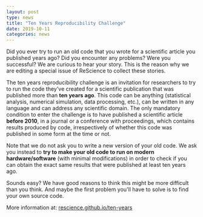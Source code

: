 ```yaml
---
layout: post
type: news
title: "Ten Years Reproducibility Challenge"
date: 2019-10-11
categories: news
---
```


Did you ever try to run an old code that you wrote for a scientific article you
published years ago? Did you encounter any problems? Were you successful?  We
are curious to hear your story. This is the reason why we are editing a special
issue of ReScience to collect these stories.

The ten years reproducibility challenge is an invitation for researchers to try
to run the code they've created for a scientific publication that was published
more than **ten years ago**. This code can be anything (statistical analysis,
numerical simulation, data processing, etc.), can be written in any language
and can address any scientific domain. The only mandatory condition to enter
the challenge is to have published a scientific article **before 2010**, in a
journal or a conference with proceedings, which contains results produced by
code, irrespectively of whether this code was published in some form at the
time or not.

Note that we do not ask you to write a new version of your old code. We ask you
instead to **try to make your old code to run on modern hardware/software**
(with minimal modifications) in order to check if you can obtain the exact same
results that were published at least ten years ago.

Sounds easy? We have good reasons to think this might be more difficult than you
think. And maybe the first problem you'll have to solve is to find your own source
code.

More information at: [rescience.github.io/ten-years](http://rescience.github.io/ten-years/)


